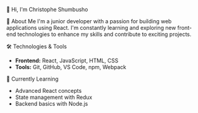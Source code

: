 👋 Hi, I'm Christophe Shumbusho

🚀 About Me
I'm a junior developer with a passion for building web applications using React. 
I'm constantly learning and exploring new front-end technologies to enhance my skills and contribute to exciting projects.

🛠️ Technologies & Tools
- **Frontend:** React, JavaScript, HTML, CSS
- **Tools:** Git, GitHub, VS Code, npm, Webpack

🌱 Currently Learning
- Advanced React concepts
- State management with Redux
- Backend basics with Node.js
